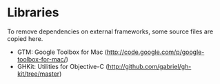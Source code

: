 # Libraries

To remove dependencies on external frameworks, some source files are copied here.

- GTM: Google Toolbox for Mac (http://code.google.com/p/google-toolbox-for-mac/)
- GHKit: Utilities for Objective-C (http://github.com/gabriel/gh-kit/tree/master) 